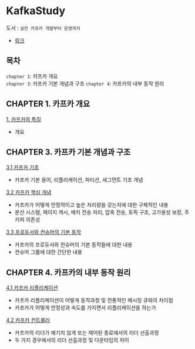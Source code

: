 # KafkaStudy


도서 : `실전 카프카 개발부터 운영까지`
- [링크](https://www.yes24.com/Product/Goods/104410708)



## 목차

`chapter 1`: 카프카 개요  
`chapter 3`: 카프카 기본 개념과 구조
`chapter 4`: 카프카의 내부 동작 원리



## CHAPTER 1. 카프카 개요

[1. 카프카의 특징](https://github.com/changuii/KafkaStudy/blob/main/chapter1/KafkaFeature.md)
- 개요

## CHAPTER 3. 카프카 기본 개념과 구조

[3.1 카프카 기초](https://github.com/changuii/KafkaStudy/blob/main/chapter3/KafkaBasic.md)
- 카프카 기본 용어, 리플리케이션, 파티션, 세그먼트 기초 개념

[3.2 카프카 핵심 개념](https://github.com/changuii/KafkaStudy/blob/main/chapter3/KafkaCore.md)
- 카프카가 어떻게 안정적이고 높은 처리량을 갖는지에 대한 구체적인 내용
- 분산 시스템, 페이지 캐시, 배치 전송 처리, 압축 전송, 토픽 구조, 고가용성 보장, 주키퍼 의존성

[3.3 프로듀서와 컨슈머의 기본 동작](https://github.com/changuii/KafkaStudy/blob/main/chapter3/KafKaProCon.md)
- 카프카의 프로듀서와 컨슈머의 기본 동작들에 대한 내용
- 컨슈머 그룹에 대한 간단한 내용


## CHAPTER 4. 카프카의 내부 동작 원리

[4.1 카프카 리플리케이션](https://github.com/changuii/KafkaStudy/blob/main/chapter4/Replication.md)
- 카프카 리플리케이션이 어떻게 동작과정 및 전통적인 메시징 큐와의 차이점
- 카프카가 어떻게 안정성과 속도를 가지면서 리플리케이션을 하는가

[4.2 카프카 컨트롤러](https://github.com/changuii/KafkaStudy/blob/main/chapter4/Controller.md)
- 카프카의 리더가 예기치 않게 또는 제어된 종료에서의 리더 선출과정
- 두 가지 경우에서의 리더 선출과정 및 다운타임의 차이




